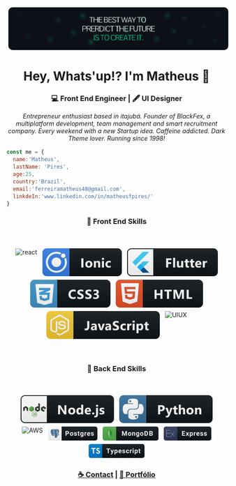 <p align="center">
<img src="https://github.com/theoxys/theoxys/blob/master/Group%201497BGGG.png" alt="BlackFex" style="vertical-align:top; margin:4px">
</p>

<h1 align="center">Hey, Whats'up!? I'm Matheus 🍕</h1>

<div align="center">
<h3>💻 Front End Engineer | 🖋 UI Designer</h3>
<p>
<i>Entrepreneur enthusiast based in itajubá. Founder  of BlackFex, a multiplatform development, team management and smart recruitment company. Every weekend with a new Startup idea. Caffeine addicted. Dark Theme lover. Running since 1998!</i></p>
</div>

```javascript
const me = {
  name:'Matheus',
  lastName: 'Pires',
  age:25,
  country:'Brazil',
  email:'ferreiramatheus48@gmail.com',
  linkdeIn:'www.linkedin.com/in/matheusfpires/'
}
```


<div align="center">
<h3>🚀 Front End Skills</h3>
 <br>
<p align="center">
  <img src="https://github.com/Quadrified/Quadrified/blob/master/assets/svg/dev/frameworks/react.svg" alt="react" style="vertical-align:top; margin:4px">
  <img src="https://github.com/MikeCodesDotNET/ColoredBadges/blob/master/svg/dev/frameworks/ionic.svg" alt="next" style="vertical-align:top; margin:4px">
  <img src="https://github.com/MikeCodesDotNET/ColoredBadges/blob/master/svg/dev/frameworks/flutter.svg" alt="flutter" style="vertical-align:top; margin:4px">
  <img src="https://github.com/MikeCodesDotNET/ColoredBadges/blob/master/svg/dev/languages/css3.svg" alt="css" style="vertical-align:top; margin:4px">
  <img src="https://github.com/MikeCodesDotNET/ColoredBadges/blob/master/svg/dev/languages/html.svg" alt="html" style="vertical-align:top; margin:4px">
  <img src="https://github.com/MikeCodesDotNET/ColoredBadges/blob/master/svg/dev/languages/js.svg" alt="javascript" style="vertical-align:top; margin:4px">
  <img src="https://github.com/theoxys/theoxys/blob/master/figma.svg" alt="UIUX" style="vertical-align:top; margin:4px">
</p>
 <br>
<h3>🚀 Back End Skills</h3>
 <br>
<p align="center">
    <img src="https://github.com/MikeCodesDotNET/ColoredBadges/blob/master/svg/dev/frameworks/nodejs.svg" alt="noddejs" style="vertical-align:top; margin:4px">
    <img src="https://github.com/MikeCodesDotNET/ColoredBadges/blob/master/svg/dev/languages/python.svg" alt="python" style="vertical-align:top; margin:4px">
    <img src="https://github.com/MikeCodesDotNET/ColoredBadges/blob/master/png/dev/services/aws.png" alt="AWS" style="vertical-align:top; margin:4px">
  <img src="https://github.com/theoxys/theoxys/blob/master/postgres.png" alt="Postgres" style="vertical-align:top; margin:4px">
  
  <img src="https://github.com/theoxys/theoxys/blob/master/mmongodb.png" alt="Mongodb" style="vertical-align:top; margin:4px">
  <img src="https://github.com/theoxys/theoxys/blob/master/express.png" alt="Express" style="vertical-align:top; margin:4px">
  <img src="https://github.com/theoxys/theoxys/blob/master/typescript.png" alt="Typescript" style="vertical-align:top; margin:4px">

</p>
 
  <p align="center">
  <h3><a href="www.linkedin.com/in/matheusfpires/">☕ Contact</a> | <a href="https://dribbble.com/matheufspires">📒 Portfólio<a></h3>
  </p>
</div>


